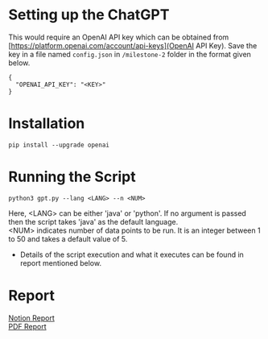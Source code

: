 # Setting up the ChatGPT 
This would require an OpenAI API key which can be obtained from [https://platform.openai.com/account/api-keys](OpenAI API Key). Save the key in a file named `config.json` in `/milestone-2` folder in the format given below.

```
{ 
  "OPENAI_API_KEY": "<KEY>" 
}
```

# Installation
```
pip install --upgrade openai
```

# Running the Script

```
python3 gpt.py --lang <LANG> --n <NUM>
```

Here, \<LANG\> can be either 'java' or 'python'. If no argument is passed then the script takes 'java' as the default language. <br/>
\<NUM\> indicates number of data points to be run. It is an integer between 1 to 50 and takes a default value of 5.

- Details of the script execution and what it executes can be found in report mentioned below.

# Report
[Notion Report](https://twistedfate.notion.site/twistedfate/Milestone-2-ML4SE-Group-B-26762fd5356c4623aa29310169cbe1ab)
<br/>
[PDF Report](https://twistedfate.notion.site/twistedfate/Milestone-2-ML4SE-Group-B-26762fd5356c4623aa29310169cbe1ab)
